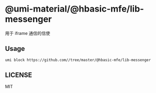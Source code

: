 # @umi-material/@hbasic-mfe/lib-messenger

用于 iframe 通信的信使

## Usage

```sh
umi block https://github.com//tree/master/@hbasic-mfe/lib-messenger
```

## LICENSE

MIT
